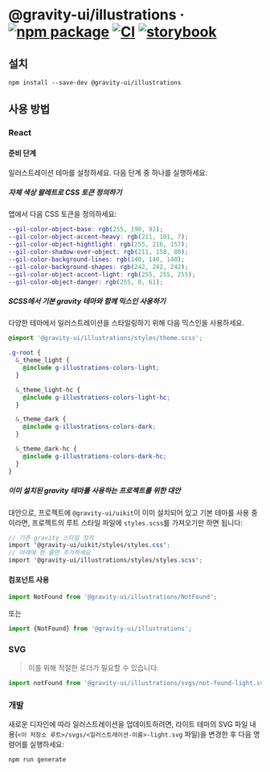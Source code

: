 # @gravity-ui/illustrations &middot; [![npm package](https://img.shields.io/npm/v/@gravity-ui/illustrations)](https://www.npmjs.com/package/@gravity-ui/illustrations) [![CI](https://img.shields.io/github/actions/workflow/status/gravity-ui/illustrations/.github/workflows/ci.yml?label=CI&logo=github)](https://github.com/gravity-ui/illustrations/actions/workflows/ci.yml?query=branch:main) [![storybook](https://img.shields.io/badge/Storybook-deployed-ff4685)](https://preview.gravity-ui.com/illustrations/)

## 설치

```shell
npm install --save-dev @gravity-ui/illustrations
```

## 사용 방법

### React

#### 준비 단계

일러스트레이션 테마를 설정하세요. 다음 단계 중 하나를 실행하세요:

##### 자체 색상 팔레트로 CSS 토큰 정의하기

앱에서 다음 CSS 토큰을 정의하세요:

```scss
--gil-color-object-base: rgb(255, 190, 92);
--gil-color-object-accent-heavy: rgb(211, 101, 7);
--gil-color-object-hightlight: rgb(255, 216, 157);
--gil-color-shadow-over-object: rgb(211, 158, 80);
--gil-color-background-lines: rgb(140, 140, 140);
--gil-color-background-shapes: rgb(242, 242, 242);
--gil-color-object-accent-light: rgb(255, 255, 255);
--gil-color-object-danger: rgb(255, 0, 61);
```

##### SCSS에서 기본 gravity 테마와 함께 믹스인 사용하기

다양한 테마에서 일러스트레이션을 스타일링하기 위해 다음 믹스인을 사용하세요.

```scss
@import '@gravity-ui/illustrations/styles/theme.scss';

.g-root {
  &_theme_light {
    @include g-illustrations-colors-light;
  }

  &_theme_light-hc {
    @include g-illustrations-colors-light-hc;
  }

  &_theme_dark {
    @include g-illustrations-colors-dark;
  }

  &_theme_dark-hc {
    @include g-illustrations-colors-dark-hc;
  }
}
```

##### 이미 설치된 gravity 테마를 사용하는 프로젝트를 위한 대안

대안으로, 프로젝트에 `@gravity-ui/uikit`이 이미 설치되어 있고 기본 테마를 사용 중이라면, 프로젝트의 루트 스타일 파일에 `styles.scss`를 가져오기만 하면 됩니다:

```scss
// 기존 gravity 스타일 정의
import '@gravity-ui/uikit/styles/styles.css';
// 아래에 한 줄만 추가하세요
import '@gravity-ui/illustrations/styles/styles.scss';
```

#### 컴포넌트 사용

```js
import NotFound from '@gravity-ui/illustrations/NotFound';
```

또는

```js
import {NotFound} from '@gravity-ui/illustrations';
```

### SVG

> 이를 위해 적절한 로더가 필요할 수 있습니다.

```js
import notFound from '@gravity-ui/illustrations/svgs/not-found-light.svg';
```

### 개발

새로운 디자인에 따라 일러스트레이션을 업데이트하려면, 라이트 테마의 SVG 파일 내용(`<이 저장소 루트>/svgs/<일러스트레이션-이름>-light.svg` 파일)을 변경한 후 다음 명령어를 실행하세요:

```shell
npm run generate
```